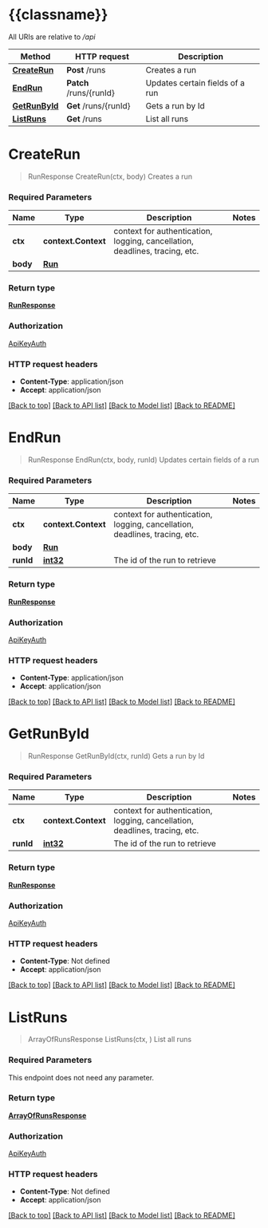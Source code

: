 # {{classname}}

All URIs are relative to */api*

Method | HTTP request | Description
------------- | ------------- | -------------
[**CreateRun**](RunApi.md#CreateRun) | **Post** /runs | Creates a run
[**EndRun**](RunApi.md#EndRun) | **Patch** /runs/{runId} | Updates certain fields of a run
[**GetRunById**](RunApi.md#GetRunById) | **Get** /runs/{runId} | Gets a run by Id
[**ListRuns**](RunApi.md#ListRuns) | **Get** /runs | List all runs

# **CreateRun**
> RunResponse CreateRun(ctx, body)
Creates a run

### Required Parameters

Name | Type | Description  | Notes
------------- | ------------- | ------------- | -------------
 **ctx** | **context.Context** | context for authentication, logging, cancellation, deadlines, tracing, etc.
  **body** | [**Run**](Run.md)|  | 

### Return type

[**RunResponse**](RunResponse.md)

### Authorization

[ApiKeyAuth](../README.md#ApiKeyAuth)

### HTTP request headers

 - **Content-Type**: application/json
 - **Accept**: application/json

[[Back to top]](#) [[Back to API list]](../README.md#documentation-for-api-endpoints) [[Back to Model list]](../README.md#documentation-for-models) [[Back to README]](../README.md)

# **EndRun**
> RunResponse EndRun(ctx, body, runId)
Updates certain fields of a run

### Required Parameters

Name | Type | Description  | Notes
------------- | ------------- | ------------- | -------------
 **ctx** | **context.Context** | context for authentication, logging, cancellation, deadlines, tracing, etc.
  **body** | [**Run**](Run.md)|  | 
  **runId** | [**int32**](.md)| The id of the run to retrieve | 

### Return type

[**RunResponse**](RunResponse.md)

### Authorization

[ApiKeyAuth](../README.md#ApiKeyAuth)

### HTTP request headers

 - **Content-Type**: application/json
 - **Accept**: application/json

[[Back to top]](#) [[Back to API list]](../README.md#documentation-for-api-endpoints) [[Back to Model list]](../README.md#documentation-for-models) [[Back to README]](../README.md)

# **GetRunById**
> RunResponse GetRunById(ctx, runId)
Gets a run by Id

### Required Parameters

Name | Type | Description  | Notes
------------- | ------------- | ------------- | -------------
 **ctx** | **context.Context** | context for authentication, logging, cancellation, deadlines, tracing, etc.
  **runId** | [**int32**](.md)| The id of the run to retrieve | 

### Return type

[**RunResponse**](RunResponse.md)

### Authorization

[ApiKeyAuth](../README.md#ApiKeyAuth)

### HTTP request headers

 - **Content-Type**: Not defined
 - **Accept**: application/json

[[Back to top]](#) [[Back to API list]](../README.md#documentation-for-api-endpoints) [[Back to Model list]](../README.md#documentation-for-models) [[Back to README]](../README.md)

# **ListRuns**
> ArrayOfRunsResponse ListRuns(ctx, )
List all runs

### Required Parameters
This endpoint does not need any parameter.

### Return type

[**ArrayOfRunsResponse**](ArrayOfRunsResponse.md)

### Authorization

[ApiKeyAuth](../README.md#ApiKeyAuth)

### HTTP request headers

 - **Content-Type**: Not defined
 - **Accept**: application/json

[[Back to top]](#) [[Back to API list]](../README.md#documentation-for-api-endpoints) [[Back to Model list]](../README.md#documentation-for-models) [[Back to README]](../README.md)

